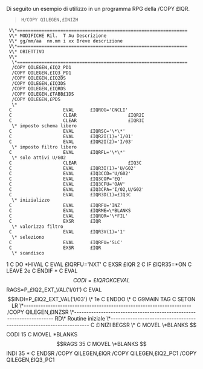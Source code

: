 Di seguito un esempio di utilizzo in un programma RPG della /COPY £IQR.

>     H/COPY QILEGEN,£INIZH
     V\*===============================================================
     V\* MODIFICHE Ril.  T Au Descrizione
     V\* gg/mm/aa  nn.mm i xx Breve descrizione
     V\*===============================================================
     V\* OBIETTIVO
     V\*
      \*===============================================================
      /COPY QILEGEN,£IQ2_PD1
      /COPY QILEGEN,£IQ3_PD1
      /COPY QILEGEN,£IQ2DS
      /COPY QILEGEN,£IQ3DS
      /COPY QILEGEN,£IQRDS
      /COPY QILEGEN,£TABB£1DS
      /COPY QILEGEN,£PDS
      \*
     C                   EVAL      £IQROG='CNCLI'
     C                   CLEAR                   £IQR2I
     C                   CLEAR                   £IQR3I
      \* imposto schema libero
     C                   EVAL      £IQRSC='\*\*'
     C                   EVAL      £IQR2I(1)='I/01'
     C                   EVAL      £IQR2I(2)='I/03'
      \* imposto filtro libero
     C                   EVAL      £IQRFL='\*\*'
      \* solo attivi U/G02
     C                   CLEAR                   £IQ3C
     C                   EVAL      £IQR3I(1)='U/G02'
     C                   EVAL      £IQ3CCD='U/G02'
     C                   EVAL      £IQ3COP='EQ'
     C                   EVAL      £IQ3CFU='OAV'
     C                   EVAL      £IQ3CPA='I/02,U/G02'
     C                   EVAL      £IQR3D(1)=£IQ3C
      \* inizializzo
     C                   EVAL      £IQRFU='INZ'
     C                   EVAL      £IQRME=\*BLANKS
     C                   EVAL      £IQRQR='\*FIL'
     C                   EXSR      £IQR
      \* valorizzo filtro
     C                   EVAL      £IQR3V(1)='1'
      \* seleziono
     C                   EVAL      £IQRFU='SLC'
     C                   EXSR      £IQR
      \* scandisco
1    C                   DO        \*HIVAL
     C                   EVAL      £IQRFU='NXT'
     C                   EXSR      £IQR
2    C                   IF        £IQR35=\*ON
     C                   LEAVE
2e   C                   ENDIF
      \*
     C                   EVAL      $$CODI=£IQROK
     C                   EVAL      $$RAGS=P_£IQ2_EXT_VAL('I/01')
     C                   EVAL      $$INDI=P_£IQ2_EXT_VAL('I/03')
      \*
1e   C                   ENDDO
      \*
     C     G9MAIN        TAG
     C                   SETON                                        LR
      \*---------------------------------------------------------------------
      /COPY QILEGEN,£INZSR
      \*---------------------------------------------------------------------
    RD\* Routine iniziale
      \*---------------------------------------------------------------------
     C     £INIZI        BEGSR
      \*
     C                   MOVEL     \*BLANKS       $$CODI           15
     C                   MOVEL     \*BLANKS       $$RAGS           35
     C                   MOVEL     \*BLANKS       $$INDI           35
      \*
     C                   ENDSR
      /COPY QILEGEN,£IQR
      /COPY QILEGEN,£IQ2_PC1
      /COPY QILEGEN,£IQ3_PC1

